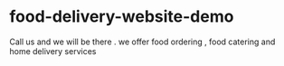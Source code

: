 # food-delivery-website-demo
Call us and we will be there . we offer food ordering ,  food catering and home delivery services 
